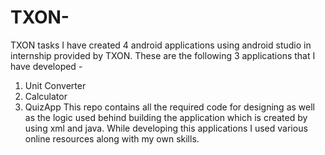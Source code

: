 # TXON-
TXON tasks
I have created 4 android applications using android studio in internship provided by TXON.
These are the following 3 applications that I have developed -
1. Unit Converter
2. Calculator 
3. QuizApp
This repo contains all the required code for designing as well as the logic used behind building the application 
which is created by using xml and java.
While developing this applications I used various online resources along with my own skills.
